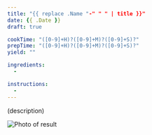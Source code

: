 ```yaml
---
title: "{{ replace .Name "-" " " | title }}"
date: {{ .Date }}
draft: true

cookTime: "([0-9]+H)?([0-9]+M)?([0-9]+S)?"
prepTime: "([0-9]+H)?([0-9]+M)?([0-9]+S)?"
yield: ""

ingredients:
  - 

instructions:
  - 
---
```


(description)

<!--more-->

![Photo of result](image.jpg "Yum")